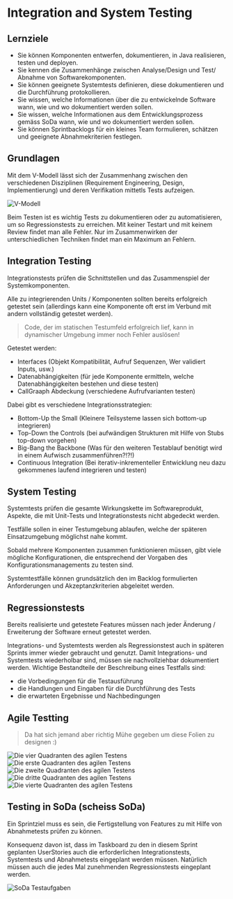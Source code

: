 # Integration and System Testing

## Lernziele

* Sie können Komponenten entwerfen, dokumentieren, in Java realisieren, testen und deployen.
* Sie kennen die Zusammenhänge zwischen Analyse/Design und Test/ Abnahme von Softwarekomponenten.
* Sie können geeignete Systemtests definieren, diese dokumentieren und die Durchführung protokollieren.
* Sie wissen, welche Informationen über die zu entwickelnde Software wann, wie und wo dokumentiert werden sollen.
* Sie wissen, welche Informationen aus dem Entwicklungsprozess gemäss SoDa wann, wie und wo dokumentiert werden sollen.
* Sie können Sprintbacklogs für ein kleines Team formulieren, schätzen und geeignete Abnahmekriterien festlegen.

## Grundlagen

Mit dem V-Modell lässt sich der Zusammenhang zwischen den verschiedenen Disziplinen (Requirement Engineering, Design, Implementierung) und deren Verifikation mittetls Tests aufzeigen.

![V-Modell](./assets/v-modell.png)

Beim Testen ist es wichtig Tests zu dokumentieren oder zu automatisieren, um so Regressionstests zu erreichen. 
Mit keiner Testart und mit keinem Review findet man alle Fehler. 
Nur im Zusammenwirken der unterschiedlichen Techniken findet man ein Maximum an Fehlern. 

## Integration Testing

Integrationstests prüfen die Schnittstellen und das Zusammenspiel der Systemkomponenten.

Alle zu integrierenden Units / Komponenten sollten bereits erfolgreich getestet sein (allerdings kann eine Komponente oft erst im Verbund mit andern vollständig getestet werden).

> Code, der im statischen Testumfeld erfolgreich lief, kann in dynamischer Umgebung immer noch Fehler auslösen!

Getestet werden:
  - Interfaces (Objekt Kompatibilität, Aufruf Sequenzen, Wer validiert Inputs, usw.)
  - Datenabhängigkeiten (für jede Komponente ermitteln, welche Datenabhängigkeiten bestehen und diese testen)
  - CallGraaph Abdeckung (verschiedene Aufrufvarianten testen)

Dabei gibt es verschiedene Integrationsstrategien:
  - Bottom-Up the Small (Kleinere Teilsysteme lassen sich bottom-up integrieren)
  - Top-Down the Controls (bei aufwändigen Strukturen mit Hilfe von Stubs top-down vorgehen)
  - Big-Bang the Backbone (Was für den weiteren Testablauf benötigt wird in einem Aufwisch zusammenführen?!?!)
  - Continuous Integration (Bei iterativ-inkrementeller Entwicklung neu dazu gekommenes laufend integrieren und testen)

## System Testing

Systemtests prüfen die gesamte Wirkungskette im Softwareprodukt, Aspekte, die mit Unit-Tests und Integrationstests nicht abgedeckt werden.

Testfälle sollen in einer Testumgebung ablaufen, welche der späteren Einsatzumgebung möglichst nahe kommt. 

Sobald mehrere Komponenten zusammen funktionieren müssen, gibt viele mögliche Konfigurationen, die entsprechend der Vorgaben des Konfigurationsmanagements zu testen sind.

Systemtestfälle können grundsätzlich den im Backlog formulierten Anforderungen und Akzeptanzkriterien abgeleitet werden.

## Regressionstests

Bereits realisierte und getestete Features müssen nach jeder Änderung / Erweiterung der Software erneut getestet werden.

Integrations- und Systemtests werden als Regressionstest auch in späteren Sprints immer wieder gebraucht und genutzt.
Damit Integrations- und Systemtests wiederholbar sind, müssen sie nachvollziehbar dokumentiert werden.
Wichtige Bestandteile der Beschreibung eines Testfalls sind:
  - die Vorbedingungen für die Testausführung
  - die Handlungen und Eingaben für die Durchführung des Tests
  - die erwarteten Ergebnisse und Nachbedingungen 

## Agile Testting 

> Da hat sich jemand aber richtig Mühe gegeben um diese Folien zu designen :)

![Die vier Quadranten des agilen Testens](./assets/agile-testing.png)
![Die erste Quadranten des agilen Testens](./assets/agile-testing-q1.png)
![Die zweite Quadranten des agilen Testens](./assets/agile-testing-q2.png)
![Die dritte Quadranten des agilen Testens](./assets/agile-testing-q3.png)
![Die vierte Quadranten des agilen Testens](./assets/agile-testing-q4.png)

## Testing in SoDa (scheiss SoDa)

Ein Sprintziel muss es sein, die Fertigstellung von Features zu mit Hilfe von Abnahmetests prüfen zu können.

Konsequenz davon ist, dass im Taskboard zu den in diesem Sprint geplanten UserStories auch die erforderlichen Integrationstests, Systemtests und Abnahmetests eingeplant werden müssen.
Natürlich müssen auch die jedes Mal zunehmenden Regressionstests eingeplant werden.

![SoDa Testaufgaben](./assets/soda-testing.png)


